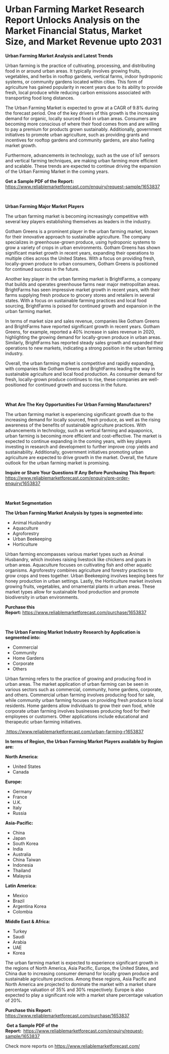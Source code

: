 <p><h1>Urban Farming Market Research Report Unlocks Analysis on the Market Financial Status, Market Size, and Market Revenue upto 2031</h1></p><p><strong>Urban Farming Market Analysis and Latest Trends</strong></p>
<p><p>Urban farming is the practice of cultivating, processing, and distributing food in or around urban areas. It typically involves growing fruits, vegetables, and herbs in rooftop gardens, vertical farms, indoor hydroponic systems, or community gardens located within cities. This form of agriculture has gained popularity in recent years due to its ability to provide fresh, local produce while reducing carbon emissions associated with transporting food long distances.</p><p>The Urban Farming Market is expected to grow at a CAGR of 9.8% during the forecast period. One of the key drivers of this growth is the increasing demand for organic, locally sourced food in urban areas. Consumers are becoming more conscious of where their food comes from and are willing to pay a premium for products grown sustainably. Additionally, government initiatives to promote urban agriculture, such as providing grants and incentives for rooftop gardens and community gardens, are also fueling market growth.</p><p>Furthermore, advancements in technology, such as the use of IoT sensors and vertical farming techniques, are making urban farming more efficient and scalable. These trends are expected to continue driving the expansion of the Urban Farming Market in the coming years.</p></p>
<p><strong>Get a Sample PDF of the Report:&nbsp;</strong> <a href="https://www.reliablemarketforecast.com/enquiry/request-sample/1653837">https://www.reliablemarketforecast.com/enquiry/request-sample/1653837</a></p>
<p>&nbsp;</p>
<p><strong>Urban Farming Major Market Players</strong></p>
<p><p>The urban farming market is becoming increasingly competitive with several key players establishing themselves as leaders in the industry. </p><p>Gotham Greens is a prominent player in the urban farming market, known for their innovative approach to sustainable agriculture. The company specializes in greenhouse-grown produce, using hydroponic systems to grow a variety of crops in urban environments. Gotham Greens has shown significant market growth in recent years, expanding their operations to multiple cities across the United States. With a focus on providing fresh, locally-grown produce to urban consumers, Gotham Greens is positioned for continued success in the future.</p><p>Another key player in the urban farming market is BrightFarms, a company that builds and operates greenhouse farms near major metropolitan areas. BrightFarms has seen impressive market growth in recent years, with their farms supplying fresh produce to grocery stores and retailers in several states. With a focus on sustainable farming practices and local food sourcing, BrightFarms is poised for continued growth and expansion in the urban farming market.</p><p>In terms of market size and sales revenue, companies like Gotham Greens and BrightFarms have reported significant growth in recent years. Gotham Greens, for example, reported a 40% increase in sales revenue in 2020, highlighting the growing demand for locally-grown produce in urban areas. Similarly, BrightFarms has reported steady sales growth and expanded their operations to new markets, indicating a strong position in the urban farming industry.</p><p>Overall, the urban farming market is competitive and rapidly expanding, with companies like Gotham Greens and BrightFarms leading the way in sustainable agriculture and local food production. As consumer demand for fresh, locally-grown produce continues to rise, these companies are well-positioned for continued growth and success in the future.</p></p>
<p>&nbsp;</p>
<p><strong>What Are The Key Opportunities For Urban Farming Manufacturers?</strong></p>
<p><p>The urban farming market is experiencing significant growth due to the increasing demand for locally sourced, fresh produce, as well as the rising awareness of the benefits of sustainable agriculture practices. With advancements in technology, such as vertical farming and aquaponics, urban farming is becoming more efficient and cost-effective. The market is expected to continue expanding in the coming years, with key players investing in research and development to further improve crop yields and sustainability. Additionally, government initiatives promoting urban agriculture are expected to drive growth in the market. Overall, the future outlook for the urban farming market is promising.</p></p>
<p><strong>Inquire or Share Your Questions If Any Before Purchasing This Report:</strong> <a href="https://www.reliablemarketforecast.com/enquiry/pre-order-enquiry/1653837">https://www.reliablemarketforecast.com/enquiry/pre-order-enquiry/1653837</a></p>
<p>&nbsp;</p>
<p><strong>Market Segmentation</strong></p>
<p><strong>The Urban Farming Market Analysis by types is segmented into:</strong></p>
<p><ul><li>Animal Husbandry</li><li>Aquaculture</li><li>Agroforestry</li><li>Urban Beekeeping</li><li>Horticulture</li></ul></p>
<p><p>Urban farming encompasses various market types such as Animal Husbandry, which involves raising livestock like chickens and goats in urban areas. Aquaculture focuses on cultivating fish and other aquatic organisms. Agroforestry combines agriculture and forestry practices to grow crops and trees together. Urban Beekeeping involves keeping bees for honey production in urban settings. Lastly, the Horticulture market involves growing fruits, vegetables, and ornamental plants in urban areas. These market types allow for sustainable food production and promote biodiversity in urban environments.</p></p>
<p><strong>Purchase this Report:&nbsp;</strong><a href="https://www.reliablemarketforecast.com/purchase/1653837">https://www.reliablemarketforecast.com/purchase/1653837</a></p>
<p>&nbsp;</p>
<p><strong>The Urban Farming Market Industry Research by Application is segmented into:</strong></p>
<p><ul><li>Commercial</li><li>Community</li><li>Home Gardens</li><li>Corporate</li><li>Others</li></ul></p>
<p><p>Urban farming refers to the practice of growing and producing food in urban areas. The market application of urban farming can be seen in various sectors such as commercial, community, home gardens, corporate, and others. Commercial urban farming involves producing food for sale, while community urban farming focuses on providing fresh produce to local residents. Home gardens allow individuals to grow their own food, while corporate urban farming involves businesses producing food for their employees or customers. Other applications include educational and therapeutic urban farming initiatives.</p></p>
<p><a href="https://www.reliablemarketforecast.com/urban-farming-r1653837">&nbsp;https://www.reliablemarketforecast.com/urban-farming-r1653837</a></p>
<p><strong>In terms of Region, the Urban Farming Market Players available by Region are:</strong></p>
<p>
    <p> <strong> North America: </strong>
        <ul>
            <li>United States</li>
            <li>Canada</li>
        </ul>
        </p> 
    <p> <strong> Europe: </strong>
        <ul>
            <li>Germany</li>
            <li>France</li>
            <li>U.K.</li>
            <li>Italy</li>
            <li>Russia</li>
        </ul>
        </p> 
    <p> <strong> Asia-Pacific: </strong>
        <ul>
            <li>China</li>
            <li>Japan</li>
            <li>South Korea</li>
            <li>India</li>
            <li>Australia</li>
            <li>China Taiwan</li>
            <li>Indonesia</li>
            <li>Thailand</li>
            <li>Malaysia</li>
        </ul>
        </p> 
    <p> <strong> Latin America: </strong>
        <ul>
            <li>Mexico</li>
            <li>Brazil</li>
            <li>Argentina Korea</li>
            <li>Colombia</li>
        </ul>
        </p> 
    <p> <strong> Middle East & Africa: </strong>
        <ul>
            <li>Turkey</li>
            <li>Saudi</li>
            <li>Arabia</li>
            <li>UAE</li>
            <li>Korea</li>
        </ul>
    </p>
    </p>
<p><p>The urban farming market is expected to experience significant growth in the regions of North America, Asia Pacific, Europe, the United States, and China due to increasing consumer demand for locally grown produce and sustainable agriculture practices. Among these regions, Asia Pacific and North America are projected to dominate the market with a market share percentage valuation of 35% and 30% respectively. Europe is also expected to play a significant role with a market share percentage valuation of 20%.</p></p>
<p><strong>Purchase this Report: </strong><a href="https://www.reliablemarketforecast.com/purchase/1653837">https://www.reliablemarketforecast.com/purchase/1653837</a></p>
<p>&nbsp;<strong>Get a Sample PDF of the Report:&nbsp;&nbsp;</strong><a href="https://www.reliablemarketforecast.com/enquiry/request-sample/1653837">https://www.reliablemarketforecast.com/enquiry/request-sample/1653837</a></p>
<p><strong></strong></p>
<p>Check more reports on <a href="https://www.reliablemarketforecast.com/">https://www.reliablemarketforecast.com/</a></p>
